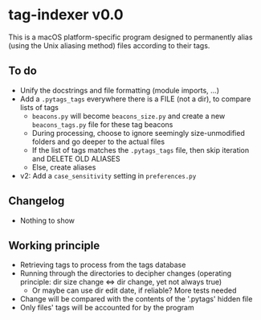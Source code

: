 # tag-indexer v0.0

This is a macOS platform-specific program designed to permanently alias (using the Unix aliasing method) files according to their tags.



## To do
* Unify the docstrings and file formatting (module imports, …)
* Add a `.pytags_tags` everywhere there is a FILE (not a dir), to compare lists of tags
    * `beacons.py` will become `beacons_size.py` and create a new `beacons_tags.py` file for these tag beacons
    * During processing, choose to ignore seemingly size-unmodified folders and go deeper to the actual files
    * If the list of tags matches the `.pytags_tags` file, then skip iteration and DELETE OLD ALIASES
    * Else, create aliases
* v2: Add a `case_sensitivity` setting in `preferences.py`



## Changelog
* Nothing to show



## Working principle
* Retrieving tags to process from the tags database
* Running through the directories to decipher changes (operating principle: dir size change $\Leftrightarrow$ dir change, yet not always true)
    * Or maybe can use dir edit date, if reliable? More tests needed
* Change will be compared with the contents of the '.pytags' hidden file
* Only files' tags will be accounted for by the program
